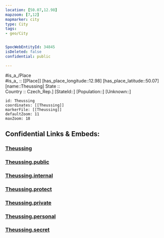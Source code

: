```yaml
---
location: [50.07,12.98] 
mapzoom: [7,12] 
mapmarker: city 
type: City
tags:
- geo/City


SpocWebEntityId: 34845
isDeleted: false
confidential: public

---
```

#is_a_/Place  
#is_a_ :: [[Place]] 
[has_place_longitude::12.98] 
[has_place_latitude::50.07] 
[name::Theussing] 
State ::  
Country :: Czech_Rep.] 
[StateId::] 
[Population::] 
[Unknown::] 


```leaflet
id: Theussing
coordinates: [[Theussing]] 
markerFile: [[Theussing]] 
defaultZoom: 11 
maxZoom: 18
```


## Confidential Links & Embeds: 

### [Theussing](/_Standards/Earth/Continent/Europe/Europe~Central/Czech_Republic/regions~Czech_Republic/Karlovarský/City/Theussing.md) 

### [Theussing.public](/_public/Earth/Continent/Europe/Europe~Central/Czech_Republic/regions~Czech_Republic/Karlovarský/City/Theussing.public.md) 

### [Theussing.internal](/_internal/Earth/Continent/Europe/Europe~Central/Czech_Republic/regions~Czech_Republic/Karlovarský/City/Theussing.internal.md) 

### [Theussing.protect](/_protect/Earth/Continent/Europe/Europe~Central/Czech_Republic/regions~Czech_Republic/Karlovarský/City/Theussing.protect.md) 

### [Theussing.private](/_private/Earth/Continent/Europe/Europe~Central/Czech_Republic/regions~Czech_Republic/Karlovarský/City/Theussing.private.md) 

### [Theussing.personal](/_personal/Earth/Continent/Europe/Europe~Central/Czech_Republic/regions~Czech_Republic/Karlovarský/City/Theussing.personal.md) 

### [Theussing.secret](/_secret/Earth/Continent/Europe/Europe~Central/Czech_Republic/regions~Czech_Republic/Karlovarský/City/Theussing.secret.md)

